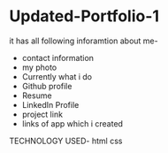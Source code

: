 # Updated-Portfolio-1

it has all following inforamtion about me-
- contact information
- my photo
- Currently what i do
- Github profile
- Resume
- LinkedIn Profile
- project link
- links of app which i created


TECHNOLOGY USED-
html
css
